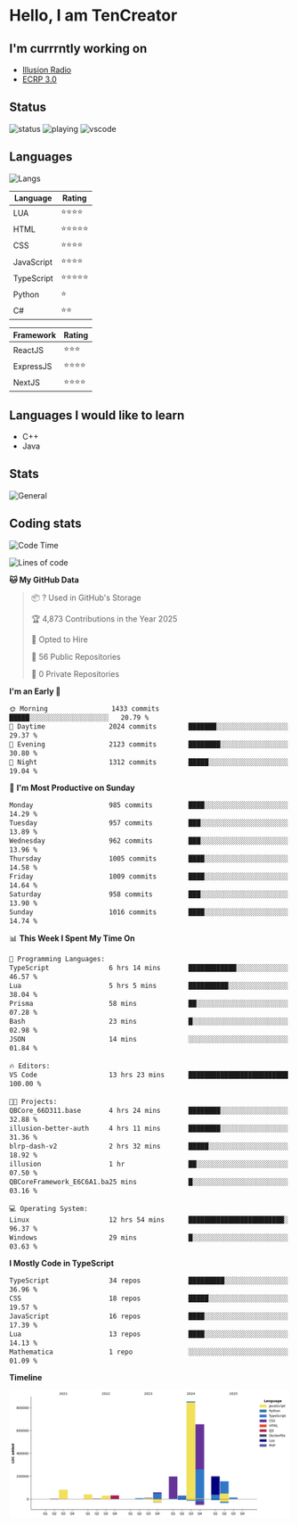 # Hello, I am TenCreator

## I'm currrntly working on
- [Illusion Radio](https://illusionradio.co.uk/)
- [ECRP 3.0](http://github.com/Emerald-Coast-Roleplay/)

## Status
![status](https://api.statusbadges.me/badge/status/518334475038359555?simple=true&style=for-the-badge)
![playing](https://api.statusbadges.me/badge/playing/518334475038359555?style=for-the-badge)
![vscode](https://api.statusbadges.me/badge/vscode/518334475038359555?style=for-the-badge)

## Languages
![Langs](https://github-readme-stats.vercel.app/api/top-langs/?username=tencreator&layout=compact&theme=radical)


|Language|Rating|
|--------|------|
|LUA|⭐️⭐️⭐️⭐️|
|HTML|⭐️⭐️⭐️⭐️⭐️|
|CSS|⭐️⭐️⭐️⭐️|
|JavaScript|⭐️⭐️⭐️⭐️|
|TypeScript|⭐️⭐️⭐️⭐️⭐️|
|Python|⭐️|
|C#|⭐️⭐️ |

|Framework|Rating|
|--------|------|
|ReactJS|⭐️⭐️⭐|
|ExpressJS|⭐️⭐️⭐️⭐️|
|NextJS|⭐️⭐️⭐⭐️|

## Languages I would like to learn
- C++
- Java

## Stats
![General](https://github-readme-stats.vercel.app/api?username=tencreator&show_icons=true&theme=radical)

## Coding stats

<!--START_SECTION:waka-->
![Code Time](http://img.shields.io/badge/Code%20Time-663%20hrs%2035%20mins-blue)

![Lines of code](https://img.shields.io/badge/From%20Hello%20World%20I%27ve%20Written-2.4%20million%20lines%20of%20code-blue)

**🐱 My GitHub Data** 

> 📦 ? Used in GitHub's Storage 
 > 
> 🏆 4,873 Contributions in the Year 2025
 > 
> 💼 Opted to Hire
 > 
> 📜 56 Public Repositories 
 > 
> 🔑 0 Private Repositories 
 > 
**I'm an Early 🐤** 

```text
🌞 Morning                1433 commits        █████░░░░░░░░░░░░░░░░░░░░   20.79 % 
🌆 Daytime                2024 commits        ███████░░░░░░░░░░░░░░░░░░   29.37 % 
🌃 Evening                2123 commits        ████████░░░░░░░░░░░░░░░░░   30.80 % 
🌙 Night                  1312 commits        █████░░░░░░░░░░░░░░░░░░░░   19.04 % 
```
📅 **I'm Most Productive on Sunday** 

```text
Monday                   985 commits         ████░░░░░░░░░░░░░░░░░░░░░   14.29 % 
Tuesday                  957 commits         ███░░░░░░░░░░░░░░░░░░░░░░   13.89 % 
Wednesday                962 commits         ███░░░░░░░░░░░░░░░░░░░░░░   13.96 % 
Thursday                 1005 commits        ████░░░░░░░░░░░░░░░░░░░░░   14.58 % 
Friday                   1009 commits        ████░░░░░░░░░░░░░░░░░░░░░   14.64 % 
Saturday                 958 commits         ███░░░░░░░░░░░░░░░░░░░░░░   13.90 % 
Sunday                   1016 commits        ████░░░░░░░░░░░░░░░░░░░░░   14.74 % 
```


📊 **This Week I Spent My Time On** 

```text
💬 Programming Languages: 
TypeScript               6 hrs 14 mins       ████████████░░░░░░░░░░░░░   46.57 % 
Lua                      5 hrs 5 mins        ██████████░░░░░░░░░░░░░░░   38.04 % 
Prisma                   58 mins             ██░░░░░░░░░░░░░░░░░░░░░░░   07.28 % 
Bash                     23 mins             █░░░░░░░░░░░░░░░░░░░░░░░░   02.98 % 
JSON                     14 mins             ░░░░░░░░░░░░░░░░░░░░░░░░░   01.84 % 

🔥 Editors: 
VS Code                  13 hrs 23 mins      █████████████████████████   100.00 % 

🐱‍💻 Projects: 
QBCore_66D311.base       4 hrs 24 mins       ████████░░░░░░░░░░░░░░░░░   32.88 % 
illusion-better-auth     4 hrs 11 mins       ████████░░░░░░░░░░░░░░░░░   31.36 % 
blrp-dash-v2             2 hrs 32 mins       █████░░░░░░░░░░░░░░░░░░░░   18.92 % 
illusion                 1 hr                ██░░░░░░░░░░░░░░░░░░░░░░░   07.50 % 
QBCoreFramework_E6C6A1.ba25 mins             █░░░░░░░░░░░░░░░░░░░░░░░░   03.16 % 

💻 Operating System: 
Linux                    12 hrs 54 mins      ████████████████████████░   96.37 % 
Windows                  29 mins             █░░░░░░░░░░░░░░░░░░░░░░░░   03.63 % 
```

**I Mostly Code in TypeScript** 

```text
TypeScript               34 repos            █████████░░░░░░░░░░░░░░░░   36.96 % 
CSS                      18 repos            █████░░░░░░░░░░░░░░░░░░░░   19.57 % 
JavaScript               16 repos            ████░░░░░░░░░░░░░░░░░░░░░   17.39 % 
Lua                      13 repos            ████░░░░░░░░░░░░░░░░░░░░░   14.13 % 
Mathematica              1 repo              ░░░░░░░░░░░░░░░░░░░░░░░░░   01.09 % 
```



**Timeline**

![Lines of Code chart](https://raw.githubusercontent.com/tencreator/tencreator/main/assets/bar_graph.png)


<!--END_SECTION:waka-->
